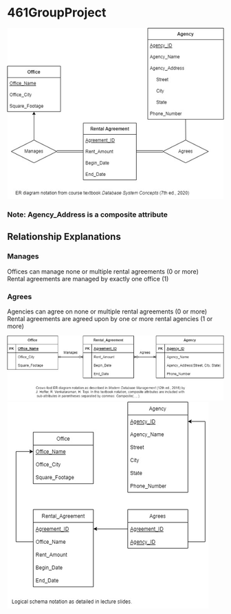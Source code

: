 # 461GroupProject
![ER Diagram](ER_Diagram.jpg)
### Note: Agency_Address is a composite attribute
## Relationship Explanations

### Manages
Offices can manage none or multiple rental agreements (0 or more)  
Rental agreements are managed by exactly one office (1)
### Agrees
Agencies can agree on none or multiple rental agreements (0 or more)  
Rental agreements are agreed upon by one or more rental agencies (1 or more)  
  
![ER Diagram Alternate Notation](ER_Diagram_Alternate_Notation.jpg)
![Logical Schema](Logical_Schema.jpg)
